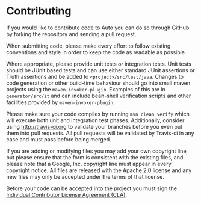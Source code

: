Contributing
============

If you would like to contribute code to Auto you can do so through GitHub
by forking the repository and sending a pull request.

When submitting code, please make every effort to follow existing conventions
and style in order to keep the code as readable as possible.

Where appropriate, please provide unit tests or integration tests. Unit tests
should be JUnit based tests and can use either standard JUnit assertions or
Truth assertions and be added to `<project>/src/test/java`.  Changes to
code generation or other build-time behaviour should go into small maven
projects using the `maven-invoker-plugin`.  Examples of this are in
`generator/src/it` and can include bean-shell verification scripts and other
facilities provided by `maven-invoker-plugin`.

Please make sure your code compiles by running `mvn clean verify` which will
execute both unit and integration test phases.  Additionally, consider using
http://travis-ci.org to validate your branches before you even put them into
pull requests.  All pull requests will be validated by Travis-ci in any case
and must pass before being merged.

If you are adding or modifying files you may add your own copyright line, but
please ensure that the form is consistent with the existing files, and please
note that a Google, Inc. copyright line must appear in every copyright notice.
All files are released with the Apache 2.0 license and any new files may only
be accepted under the terms of that license.

Before your code can be accepted into the project you must sign the
[Individual Contributor License Agreement (CLA)][1].


 [1]: https://developers.google.com/open-source/cla/individual
